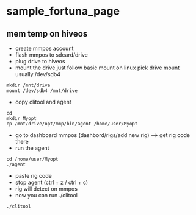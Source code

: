
# sample_fortuna_page

## mem temp on hiveos
* create mmpos account
* flash mmpos to sdcard/drive
* plug drive to hiveos
* mount the drive
just follow basic mount on linux pick drive mount usually /dev/sdb4 
```
mkdir /mnt/drive
mount /dev/sdb4 /mnt/drive
```

* copy clitool and agent 
```
cd
mkdir Myopt
cp /mnt/drive/opt/mmp/bin/agent /home/user/Myopt
```
* go to dashboard mmpos (dashbord/rigs/add new rig) --> get rig code there
* run the agent 
```
cd /home/user/Myopt
./agent
```
* paste rig code
* stop agent (ctrl + z / ctrl + c)
* rig will detect on mmpos 
* now you can run ./clitool
```
./clitool
```
